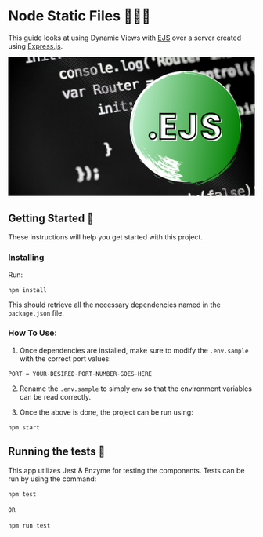 # Node Static Files 🚀🚀🚀

This guide looks at using Dynamic Views with [EJS](https://ejs.co/) over a server created using [Express.js](https://expressjs.com/).

![ejs-banner](ejs-banner.png)

## Getting Started 🏁

These instructions will help you get started with this project.

### Installing

Run:

```
npm install
```

This should retrieve all the necessary dependencies named in the `package.json` file.

### How To Use:

1. Once dependencies are installed, make sure to modify the `.env.sample` with the correct port values:

```
PORT = YOUR-DESIRED-PORT-NUMBER-GOES-HERE
```

2. Rename the `.env.sample` to simply `env` so that the environment variables can be read correctly.

3. Once the above is done, the project can be run using:

```
npm start
```

## Running the tests 🧪

This app utilizes Jest & Enzyme for testing the components. Tests can be run by using the command:

```
npm test

OR

npm run test
```
